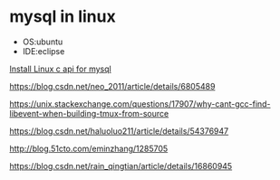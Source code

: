 # mysql in linux

- OS:ubuntu
- IDE:eclipse

[Install Linux c api for mysql](https://dev.mysql.com/doc/refman/5.7/en/c-api-building-clients.html)

https://blog.csdn.net/neo_2011/article/details/6805489

https://unix.stackexchange.com/questions/17907/why-cant-gcc-find-libevent-when-building-tmux-from-source

https://blog.csdn.net/haluoluo211/article/details/54376947

http://blog.51cto.com/eminzhang/1285705

https://blog.csdn.net/rain_qingtian/article/details/16860945
